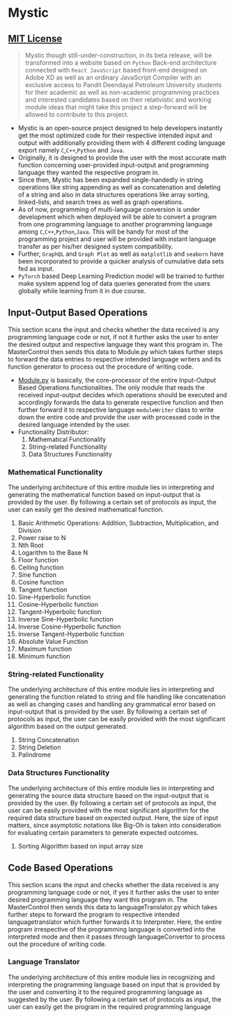 # Mystic
## [MIT License](https://github.com/RankJay/Mystic/blob/master/LICENSE)
>Mystic though still-under-construction, in its beta release, will be transformed into a website based on `Python` Back-end architecture connected with `React JavaScript` based front-end designed on Adobe XD as well as an ordinary JavaScript Compiler with an exclusive access to Pandit Deendayal Petroleum University students for their academic as well as non-academic programming practices and interested candidates based on their relativistic and working module ideas that might take this project a step-forward will be allowed to contribute to this project.

- Mystic is an open-source project designed to help developers instantly get the most optimized code for their respective intended input and output with additionally providing them with 4 different coding language export namely `C`,`C++`,`Python` and `Java`.
- Originally, it is designed to provide the user with the most accurate math function concerning user-provided input-output and programming language they wanted the respective program in.
- Since then, Mystic has been expanded single-handedly in string operations like string appending as well as concatenation and deleting of a string and also in data structures operations like array sorting, linked-lists, and search trees as well as graph operations.
- As of now, programming of multi-language conversion is under development which when deployed will be able to convert a program from one programming language to another programming language among `C`,`C++`,`Python`,`Java`. This will be handy for most of the programming project and user will be provided with instant language transfer as per his/her designed system compatibility.
- Further, `GraphQL` and `Graph Plot` as well as `matplotlib` and `seaborn` have been incorporated to provide a quicker analysis of cumulative data sets fed as input.
- `PyTorch` based Deep Learning Prediction model will be trained to further make system append log of data queries generated from the users globally while learning from it in due course.

## Input-Output Based Operations
This section scans the input and checks whether the data received is any programming language code or not, if not it further asks the user to enter the desired output and respective language they want this program in.
The MasterControl then sends this data to Module.py which takes further steps to forward the data entries to respective intended language writers and its function generator to process out the procedure of writing code.
- [Module.py](https://github.com/RankJay/Mystic/blob/master/Module.py) is basically, the core-processor of the entire Input-Output Based Operations functionalities. The only module that reads the received input-output decides which operations should be executed and accordingly forwards the data to generate respective function and then further forward it to respective language `moduleWriter` class to write down the entire code and provide the user with processed code in the desired language intended by the user.
- Functionality Distributor:
  1) Mathematical Functionality
  2) String-related Functionality
  3) Data Structures Functionality
### Mathematical Functionality
The underlying architecture of this entire module lies in interpreting and generating the mathematical function based on input-output that is provided by the user. By following a certain set of protocols as input, the user can easily get the desired mathematical function.
1) Basic Arithmetic Operations: Addition, Subtraction, Multiplication, and Division
2) Power raise to N
3) Nth Root
4) Logarithm to the Base N
5) Floor function
6) Ceiling function
7) Sine function
8) Cosine function
9) Tangent function
10) Sine-Hyperbolic function
11) Cosine-Hyperbolic function
12) Tangent-Hyperbolic function
13) Inverse Sine-Hyperbolic function
14) Inverse Cosine-Hyperbolic function
15) Inverse Tangent-Hyperbolic function
16) Absolute Value Function
17) Maximum function
18) Minimum function
### String-related Functionality
The underlying architecture of this entire module lies in interpreting and generating the function related to string and file handling like concatenation as well as changing cases and handling any grammatical error based on input-output that is provided by the user. By following a certain set of protocols as input, the user can be easily provided with the most significant algorithm based on the output generated.
1) String Concatenation
2) String Deletion
3) Palindrome
### Data Structures Functionality
The underlying architecture of this entire module lies in interpreting and generating the source data structure based on the input-output that is provided by the user. By following a certain set of protocols as input, the user can be easily provided with the most significant algorithm for the required data structure based on expected output. Here, the size of input matters, since asymptotic notations like Big-Oh is taken into consideration for evaluating certain parameters to generate expected outcomes.
1) Sorting Algorithm based on input array size
## Code Based Operations
This section scans the input and checks whether the data received is any programming language code or not, if yes it further asks the user to enter desired programming language they want this program in.
The MasterControl then sends this data to languageTranslator.py which takes further steps to forward the program to respective intended languagetranslator which further forwards it to Interpreter. Here, the entire program irrespective of the programming language is converted into the interpreted mode and then it passes through languageConvertor to process out the procedure of writing code.
### Language Translator
The underlying architecture of this entire module lies in recognizing and interpreting the programming language based on input that is provided by the user and converting it to the required programming language as suggested by the user. By following a certain set of protocols as input, the user can easily get the program in the required programming language
